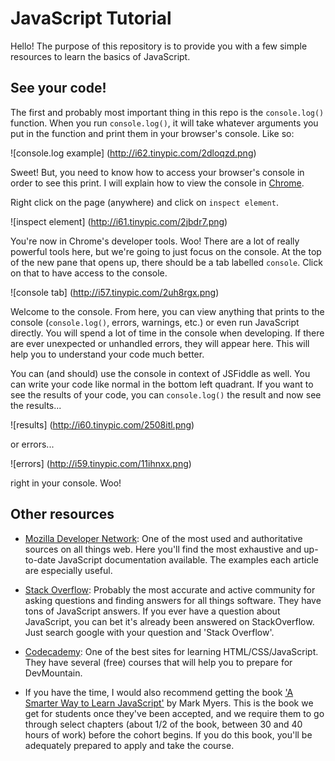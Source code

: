 # JavaScript Tutorial

Hello!  The purpose of this repository is to provide you with a few simple resources to learn the basics of JavaScript.

## See your code!

The first and probably most important thing in this repo is the `console.log()` function.  When you run `console.log()`, it will take whatever arguments you put in the function and print them in your browser's console.  Like so:



![console.log example]
(http://i62.tinypic.com/2dloqzd.png)



Sweet!  But, you need to know how to access your browser's console in order to see this print. I will explain how to view the console in [Chrome](https://www.google.com/intl/en/chrome/browser/desktop/index.html#brand=CHMB&utm_campaign=en&utm_source=en-ha-na-us-sk&utm_medium=ha).

Right click on the page (anywhere) and click on `inspect element`.



![inspect element]
(http://i61.tinypic.com/2jbdr7.png)



You're now in Chrome's developer tools.  Woo!  There are a lot of really powerful tools here, but we're going to just focus on the console.  At the top of the new pane that opens up, there should be a tab labelled `console`.  Click on that to have access to the console.



![console tab]
(http://i57.tinypic.com/2uh8rgx.png)


Welcome to the console.  From here, you can view anything that prints to the console (`console.log()`, errors, warnings, etc.) or even run JavaScript directly.  You will spend a lot of time in the console when developing. If there are ever unexpected or unhandled errors, they will appear here.  This will help you to understand your code much better.

You can (and should) use the console in context of JSFiddle as well.  You can write your code like normal in the bottom left quadrant.  If you want to see the results of your code, you can `console.log()` the result and now see the results...

![results]
(http://i60.tinypic.com/2508itl.png)

or errors...

![errors]
(http://i59.tinypic.com/11ihnxx.png)

right in your console. Woo!

## Other resources

 * [Mozilla Developer Network]( https://developer.mozilla.org/en-US/ ):  One of the most used and authoritative sources on all things web.  Here you'll find the most exhaustive and up-to-date JavaScript documentation available.  The examples each article are especially useful.

 * [Stack Overflow]( http://stackoverflow.com/ ):  Probably the most accurate and active community for asking questions and finding answers for all things software.  They have tons of JavaScript answers.  If you ever have a question about JavaScript, you can bet it's already been answered on StackOverflow.  Just search google with your question and 'Stack Overflow'.

 * [Codecademy]( http://www.codecademy.com/ ): One of the best sites for learning HTML/CSS/JavaScript.  They have several (free) courses that will help you to prepare for DevMountain.

 * If you have the time, I would also recommend getting the book ['A Smarter Way to Learn JavaScript']( http://www.asmarterwaytolearn.com/ ) by Mark Myers.  This is the book we get for students once they've been accepted, and we require them to go through select chapters (about 1/2 of the book, between 30 and 40 hours of work) before the cohort begins.  If you do this book, you'll be adequately prepared to apply and take the course.
